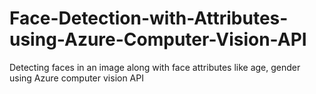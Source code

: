 # Face-Detection-with-Attributes-using-Azure-Computer-Vision-API
Detecting faces in an image along with face attributes like age, gender using Azure computer vision API
